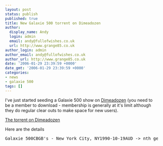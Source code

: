 ```yaml
---
layout: post
status: publish
published: true
title: New Galaxie 500 torrent on Dimeadozen
author:
  display_name: Andy
  login: admin
  email: andy@fullofwishes.co.uk
  url: http://www.grange85.co.uk
author_login: admin
author_email: andy@fullofwishes.co.uk
author_url: http://www.grange85.co.uk
date: '2006-01-29 23:39:59 +0000'
date_gmt: '2006-01-29 23:39:59 +0000'
categories:
- news
- galaxie 500
tags: []
---
```

<p>I've just started seeding a Galaxie 500 show on <a href="http://www.dimeadozen.org">Dimeadozen</a> (you need to be a member to download - membership is generally at it's limit although they do regular clear outs to make space for new users).</p>
<p>
<p><a href="http://www.dimeadozen.org/torrents-details.php?id=80367">The torrent on Dimeadozen</a></p>
<p>Here are the details</p>
<pre>Galaxie 500CBGB's - New York City, NY1990-10-19AUD -> nth generation cassette -> Audacity -> WAV -> FLAC01-Fourth of July02-Summertime03-Decomposing Trees04-When Will You Come Home05-Hearing Voices06-Don't Let Our Youth Go To Waste (Jonathan Richman)07-Spook08-Listen, The Snow is Falling (Yoko Ono)09-Melt Away10-Snowstorm11-Here She Comes NowPretty good recording although the audience and between songbanter (what little there is) is very quiet.</pre>
